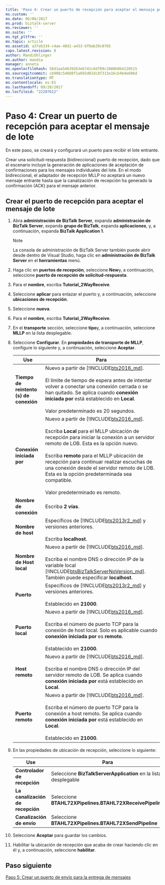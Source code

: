 ```yaml
---
title: 'Paso 4: Crear un puerto de recepción para aceptar el mensaje por lotes | Documentos de Microsoft'
ms.custom: ''
ms.date: 06/08/2017
ms.prod: biztalk-server
ms.reviewer: ''
ms.suite: ''
ms.tgt_pltfrm: ''
ms.topic: article
ms.assetid: a37eb334-c4ae-40d1-a433-bf0ab39c0765
caps.latest.revision: 8
author: MandiOhlinger
ms.author: mandia
manager: anneta
ms.openlocfilehash: 56d1aa54639263e6741c6df89c3888b9b4120515
ms.sourcegitcommit: cb908c540d8f1a692d01dc8f313e16cb4b4e696d
ms.translationtype: MT
ms.contentlocale: es-ES
ms.lasthandoff: 09/20/2017
ms.locfileid: "22207612"
---
```

# <a name="step-4-create-a-receive-port-for-accepting-the-batch-message"></a>Paso 4: Crear un puerto de recepción para aceptar el mensaje de lote
En este paso, se creará y configurará un puerto para recibir el lote entrante.  
  
 Crear una solicitud-respuesta (bidireccional) puerto de recepción, dado que el escenario incluye la generación de aplicaciones de aceptación de confirmaciones para los mensajes individuales del lote. En el modo bidireccional, el adaptador de recepción MLLP no aceptará un nuevo mensaje entrante hasta que la canalización de recepción ha generado la confirmación (ACK) para el mensaje anterior.  
  
## <a name="create-the-receive-port-for-accepting-the-batch-message"></a>Crear el puerto de recepción para aceptar el mensaje de lote  
  
1.  Abra **administración de BizTalk Server**, expanda **administración de BizTalk Server**, expanda **grupo de BizTalk**, expanda **aplicaciones**, y, a continuación, expanda **BizTalk Application 1**.  
  
    > [!NOTE]
    >  La consola de administración de BizTalk Server también puede abrir desde dentro de Visual Studio, haga clic en **administración de BizTalk Server** en el **herramientas** menú.  
  
2.  Haga clic en **puertos de recepción**, seleccione **New**y, a continuación, seleccione **puerto de recepción de solicitud-respuesta**.  

3.  Para el **nombre**, escriba **Tutorial_2WayReceive**.  

4.  Seleccione **aplicar** para enlazar el puerto y, a continuación, seleccione **ubicaciones de recepción**.  
  
5.  Seleccione **nueva**.  

6.  Para el **nombre**, escriba **Tutorial_2WayReceive**.

7. En el **transporte** sección, seleccione **tipo**y, a continuación, seleccione **MLLP** en la lista desplegable.  
  
8. Seleccione **Configurar**. En **propiedades de transporte de MLLP**, configure lo siguiente y, a continuación, seleccione **Aceptar**.  

    |Use|Para|  
    |---|---|  
    |**Tiempo de reintento (s) de conexión**|Nuevo a partir de [!INCLUDE[bts2016_md](../../includes/bts2016-md.md)]. <br/><br/>El límite de tiempo de espera antes de intentar volver a conectar una conexión cerrada o se han quitado. Se aplica cuando **conexión iniciada por** está establecido en **Local**.<br/><br/>Valor predeterminado es 20 segundos.|
    |**Conexión iniciada por**| Nuevo a partir de [!INCLUDE[bts2016_md](../../includes/bts2016-md.md)]. <br/><br/>Escriba **Local** para el MLLP ubicación de recepción para iniciar la conexión a un servidor remoto de LOB. Esta es la opción nuevo.<br/><br/>Escriba **remoto** para el MLLP ubicación de recepción para continuar realizar escuchas de una conexión desde el servidor remoto de LOB. Esta es la opción predeterminada sea compatible.<br/><br/>Valor predeterminado es remoto.| 
    |**Nombre de conexión**|Escriba **2 vías**.|  
    |**Nombre de host**|Específicos de [!INCLUDE[bts2013r2_md](../../includes/bts2013r2-md.md)] y versiones anteriores. <br/><br/>Escriba **localhost**.|  
    |**Nombre de Host local**|Nuevo a partir de [!INCLUDE[bts2016_md](../../includes/bts2016-md.md)]. <br/><br/>Escriba el nombre DNS o dirección IP de la variable local [!INCLUDE[btsBizTalkServerNoVersion_md](../../includes/btsbiztalkservernoversion-md.md)]. También puede especificar **localhost**.|  
    |**Puerto**|Específicos de [!INCLUDE[bts2013r2_md](../../includes/bts2013r2-md.md)] y versiones anteriores. <br/><br/>Establecido en **21000**.|  
    |**Puerto local**|Nuevo a partir de [!INCLUDE[bts2016_md](../../includes/bts2016-md.md)]. <br/><br/>Escriba el número de puerto TCP para la conexión de host local. Solo es aplicable cuando **conexión iniciada por** es **remoto**. <br/><br/>Establecido en **21000**.|
    |**Host remoto**|Nuevo a partir de [!INCLUDE[bts2016_md](../../includes/bts2016-md.md)]. <br/><br/>Escriba el nombre DNS o dirección IP del servidor remoto de LOB. Se aplica cuando **conexión iniciada por** está establecido en **Local**.|  
    |**Puerto remoto**|Nuevo a partir de [!INCLUDE[bts2016_md](../../includes/bts2016-md.md)]. <br/><br/>Escriba el número de puerto TCP para la conexión a host remoto. Se aplica cuando **conexión iniciada por** está establecido en **Local**.<br/><br/>Establecido en **21000**.|  

9. En las propiedades de ubicación de recepción, seleccione lo siguiente:  
  
    |Use|Para|  
    |--------------|----------------|  
    |**Controlador de recepción**|Seleccione **BizTalkServerApplication** en la lista desplegable|  
    |**La canalización de recepción**|Seleccione **BTAHL72XPipelines.BTAHL72XReceivePipeline**|  
    |**Canalización de envío**|Seleccione **BTAHL72XPipelines.BTAHL72XSendPipeline**|  

11. Seleccione **Aceptar** para guardar los cambios.  
  
12. Habilitar la ubicación de recepción que acaba de crear haciendo clic en él y, a continuación, seleccione **habilitar**.  
  
## <a name="next-step"></a>Paso siguiente
[Paso 5: Crear un puerto de envío para la entrega de mensajes](../../adapters-and-accelerators/accelerator-hl7/step-5-create-a-send-port-to-deliver-messages.md)